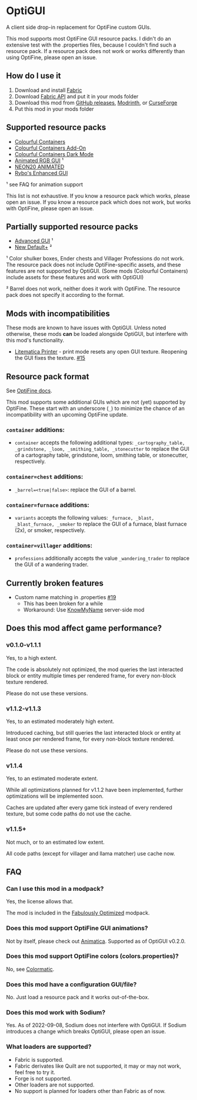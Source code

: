 # OptiGUI

A client side drop-in replacement for OptiFine custom GUIs.

This mod supports most OptiFine GUI resource packs. I didn't do an extensive test with the .properties files, because I couldn't find such a resource pack.
If a resource pack does not work or works differently than using OptiFine, please open an issue.

## How do I use it

1. Download and install [Fabric](https://fabricmc.net/use)
2. Download [Fabric API](https://fabricmc.net/use) and put it in your mods folder
3. Download this mod from [GitHub releases](https://github.com/opekope2/OptiGUI/releases), [Modrinth](https://modrinth.com/mod/optigui/versions), or [CurseForge](https://www.curseforge.com/minecraft/mc-mods/optigui/files)
4. Put this mod in your mods folder

## Supported resource packs

* [Colourful Containers](https://www.planetminecraft.com/texture-pack/colourful-containers-gui/)
* [Colourful Containers Add-On](https://www.planetminecraft.com/texture-pack/updated-colourful-containers-light-mode-gui-optifine-required/)
* [Colourful Containers Dark Mode](https://www.planetminecraft.com/texture-pack/colourful-containers-dark-mode-gui-optifine-required/)
* [Animated RGB GUI](https://www.curseforge.com/minecraft/texture-packs/optifine-animated-rgb-gui) ¹
* [NEON20 ANIMATED](https://www.planetminecraft.com/texture-pack/neon20-animated-optifine/)
* [Rybo's Enhanced GUI](https://www.planetminecraft.com/texture-pack/rybo-s-enhanced-gui/)

¹ see FAQ for animation support

This list is not exhaustive. If you know a resource pack which works, please open an issue. If you know a resource pack which does not work, but works with OptiFine, please open an issue.

## Partially supported resource packs

* [Advanced GUI](https://www.planetminecraft.com/texture-pack/custom-gui/) ¹
* [New Default+](https://www.curseforge.com/minecraft/texture-packs/newdefaultplus) ²

¹ Color shulker boxes, Ender chests and Villager Professions do not work. The resource pack does not include OptiFine-specific assets, and these features are not supported by OptiGUI. (Some mods (Colourful Containers) include assets for these features and work with OptiGUI)

² Barrel does not work, neither does it work with OptiFine. The resource pack does not specify it according to the format.

## Mods with incompatibilities

These mods are known to have issues with OptiGUI. Unless noted otherwise, these mods **can** be loaded alongside OptiGUI, but interfere with this mod's functionality.

* [Litematica Printer](https://github.com/aleksilassila/litematica-printer) - print mode resets any open GUI texture. Reopening the GUI fixes the texture. [#15](https://github.com/opekope2/OptiGUI/issues/15)

## Resource pack format

See [OptiFine docs](https://optifine.readthedocs.io/custom_guis.html).

This mod supports some additional GUIs which are not (yet) supported by OptiFine. These start with an underscore (`_`) to minimize the chance of an incompatibility with an upcoming OptiFine update.

### `container` additions:

* `container` accepts the following additional types: `_cartography_table, _grindstone, _loom, _smithing_table, _stonecutter` to replace the GUI of a cartography table, grindstone, loom, smithing table, or stonecutter, respectively.

### `container=chest` additions:

* `_barrel=<true|false>`: replace the GUI of a barrel.

### `container=furnace` additions:

* `variants` accepts the following values: `_furnace, _blast, _blast_furnace, _smoker` to replace the GUI of a furnace, blast furnace (2x), or smoker, respectively.

### `container=villager` additions:

* `professions` additionally accepts the value `_wandering_trader` to replace the GUI of a wandering trader.

## Currently broken features

* Custom name matching in .properties [#19](https://github.com/opekope2/OptiGUI/issues/19)
  * This has been broken for a while
  * Workaround: Use [KnowMyName](https://github.com/PssbleTrngle/KnowMyName) server-side mod

## Does this mod affect game performance?

### v0.1.0-v1.1.1

Yes, to a high extent.

The code is absolutely not optimized, the mod queries the last interacted block or entity multiple times per rendered frame, for every non-block texture rendered.

Please do not use these versions.

### v1.1.2-v1.1.3

Yes, to an estimated moderately high extent.

Introduced caching, but still queries the last interacted block or entity at least once per rendered frame, for every non-block texture rendered.

Please do not use these versions.

### v1.1.4

Yes, to an estimated moderate extent.

While all optimizations planned for v1.1.2 have been implemented, further optimizations will be implemented soon.

Caches are updated after every game tick instead of every rendered texture, but some code paths do not use the cache.

### v1.1.5+

Not much, or to an estimated low extent.

All code paths (except for villager and llama matcher) use cache now.

## FAQ

### Can I use this mod in a modpack?

Yes, the license allows that.

The mod is included in the [Fabulously Optimized](https://github.com/Fabulously-Optimized/fabulously-optimized) modpack.

### Does this mod support OptiFine GUI animations?

Not by itself, please check out [Animatica](https://github.com/FoundationGames/Animatica). Supported as of OptiGUI v0.2.0.

### Does this mod support OptiFine colors (colors.properties)?

No, see [Colormatic](https://github.com/kvverti/colormatic).

### Does this mod have a configuration GUI/file?

No. Just load a resource pack and it works out-of-the-box.

### Does this mod work with Sodium?

Yes. As of 2022-09-08, Sodium does not interfere with OptiGUI. If Sodium introduces a change which breaks OptiGUI, please open an issue.

### What loaders are supported?

* Fabric is supported.
* Fabric derivates like Quilt are not supported, it may or may not work, feel free to try it.
* Forge is not supported.
* Other loaders are not supported.
* No support is planned for loaders other than Fabric as of now.
